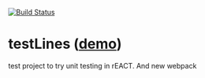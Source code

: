 [![Build Status](https://travis-ci.org/SoFarAwayDev/testLines.svg?branch=master)](https://travis-ci.org/SoFarAwayDev/testLines)
# testLines ([demo](https://bluelines.azurewebsites.net/))
test project to try unit testing in rEACT. And new webpack
